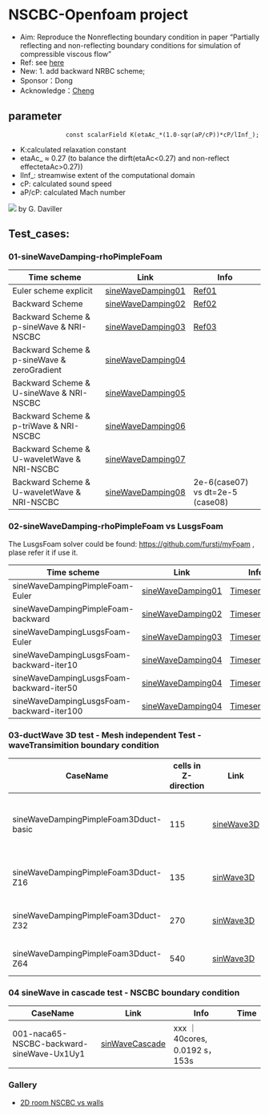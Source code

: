 # NSCBC-Openfoam project
- Aim: Reproduce the Nonreflecting boundary condition in paper “Partially reflecting and non-reflecting boundary conditions for simulation of compressible viscous flow”
- Ref: see [here](https://github.com/jiaqiwang969/NSCBC-openfoam/tree/main/ref)
- New: 1. add backward NRBC scheme; 
- Sponsor：Dong
- Acknowledge：[Cheng](https://blog.csdn.net/weixin_39124457/article/details/120152679?spm=1001.2014.3001.5502)



## parameter

```
				const scalarField K(etaAc_*(1.0-sqr(aP/cP))*cP/lInf_);
```
- K:calculated relaxation constant
- etaAc_ $\approx$ 0.27 (to balance the dirft(etaAc<0.27) and non-reflect effectetaAc>0.27))
- lInf_: streamwise extent of the computational domain
- cP: calculated sound speed
- aP/cP: calculated Mach number

<img src="https://cdn.mathpix.com/snip/images/YDPs2Tb3rYAfN-VkFiPXL7O8YWgV5oKSzz6fYGO8Yt4.original.fullsize.png" />
by G. Daviller



## Test_cases:

### 01-sineWaveDamping-rhoPimpleFoam

| Time scheme           | Link                                                         | Info                                                         |
| --------------------- | ------------------------------------------------------------ | ------------------------------------------------------------ |
| Euler scheme explicit | [sineWaveDamping01](https://github.com/jiaqiwang969/NSCBC-openfoam/blob/main/Workspace/results/EulerSchemeExplicit.gif) | [Ref01](https://www.openfoam.com/documentation/guides/latest/doc/guide-schemes-time-local-euler.html) |
| Backward Scheme       | [sineWaveDamping02](https://github.com/jiaqiwang969/NSCBC-openfoam/blob/main/Workspace/results/BackwardTimeScheme.gif) | [Ref02](https://www.openfoam.com/documentation/guides/latest/doc/guide-schemes-time-backward.html) |
| Backward Scheme & p-sineWave & NRI-NSCBC       | [sineWaveDamping03](https://github.com/jiaqiwang969/NSCBC-openfoam/tree/main/Workspace/run/oldVertified/21-sineWaveDamping-backward-pressureOutletNSCBC-3000hz-temperatureOutletNSCBC-inletOutlet-zeroGradient-setFiled-1/python/21.gif) | [Ref03](https://github.com/jiaqiwang969/NSCBC-openfoam/blob/main/Workspace/projectUserDir/src/temperatureOutletNSCBC/temperatureOutletNSCBCFvPatchField.C) |
| Backward Scheme & p-sineWave & zeroGradient      | [sineWaveDamping04](https://github.com/jiaqiwang969/NSCBC-openfoam/tree/main/Workspace/run/oldVertified/22-sinWave-zerogradient/python/22.gif) |   |
| Backward Scheme & U-sineWave & NRI-NSCBC       | [sineWaveDamping05](https://github.com/jiaqiwang969/NSCBC-openfoam/tree/main/Workspace/run/oldVertified/23-sinWave-3000hz-U-NRINSCBC/python/23.gif) |   |
| Backward Scheme & p-triWave & NRI-NSCBC       | [sineWaveDamping06](https://github.com/jiaqiwang969/NSCBC-openfoam/tree/main/Workspace/run/oldVertified/24-triWave-table-U-NRINSCBC/python/24.gif) |   |
| Backward Scheme & U-waveletWave & NRI-NSCBC       | [sineWaveDamping07](https://github.com/jiaqiwang969/NSCBC-openfoam/tree/main/Workspace/run/oldVertified/31-codeMixed-NRINSCBC-5/python/31.gif) |   |
| Backward Scheme & U-waveletWave & NRI-NSCBC       | [sineWaveDamping08](https://github.com/jiaqiwang969/NSCBC-openfoam/tree/main/Workspace/run/31-codeMixed-NRINSCBC-6/python/31.gif) | 2e-6(case07) vs dt=2e-5 (case08)  |

### 02-sineWaveDamping-rhoPimpleFoam vs LusgsFoam
The LusgsFoam solver could be found: https://github.com/furstj/myFoam , plase refer it if use it.

| Time scheme           | Link                                                         | Info                                                         |  Time                                                         |
| --------------------- | ------------------------------------------------------------ | ------------------------------------------------------------ | ------------------------------------------------------------ |
| sineWaveDampingPimpleFoam-Euler | [sineWaveDamping01](https://github.com/jiaqiwang969/NSCBC-openfoam/blob/main/Workspace/run/sineWaveDampingPimpleFoam-Euler/python/sineWaveDampingPimpleFoam-Euler.gif) | [Timeseries01](https://github.com/jiaqiwang969/NSCBC-openfoam/blob/main/Workspace/run/sineWaveDampingPimpleFoam-Euler/python/U-sineWaveDampingPimpleFoam-Euler.png) |   4cores,142.55 s |
| sineWaveDampingPimpleFoam-backward | [sineWaveDamping02](https://github.com/jiaqiwang969/NSCBC-openfoam/blob/main/Workspace/run/sineWaveDampingPimpleFoam-backward/python/sineWaveDampingPimpleFoam-backward.gif) | [Timeseries02](https://github.com/jiaqiwang969/NSCBC-openfoam/blob/main/Workspace/run/sineWaveDampingPimpleFoam-backward/python/U-sineWaveDampingPimpleFoam-backward.png) | 4cores,153.13 s |
| sineWaveDampingLusgsFoam-Euler | [sineWaveDamping03](https://github.com/jiaqiwang969/NSCBC-openfoam/blob/main/Workspace/run/sineWaveDampingLusgsFoam-Euler/python/sineWaveDampingLusgsFoam-Euler.gif) | [Timeseries03](https://github.com/jiaqiwang969/NSCBC-openfoam/blob/main/Workspace/run/sineWaveDampingLusgsFoam-Euler/python/U-sineWaveDampingLusgsFoam-backward.png) | 4cores,34.11 s |
| sineWaveDampingLusgsFoam-backward-iter10 | [sineWaveDamping04](https://github.com/jiaqiwang969/NSCBC-openfoam/blob/main/Workspace/run/sineWaveDampingLusgsFoam-backward-iter10/python/1.gif) | [Timeseries04](https://github.com/jiaqiwang969/NSCBC-openfoam/blob/main/Workspace/run/sineWaveDampingLusgsFoam-backward-iter10/python/p.jpg) | 4cores,184s |
| sineWaveDampingLusgsFoam-backward-iter50 | [sineWaveDamping04](https://github.com/jiaqiwang969/NSCBC-openfoam/blob/main/Workspace/run/sineWaveDampingLusgsFoam-backward-iter50/python/1.gif) | [Timeseries04](https://github.com/jiaqiwang969/NSCBC-openfoam/blob/main/Workspace/run/sineWaveDampingLusgsFoam-backward-iter50/python/p.jpg) | 4cores,283s |
| sineWaveDampingLusgsFoam-backward-iter100 | [sineWaveDamping04](https://github.com/jiaqiwang969/NSCBC-openfoam/blob/main/Workspace/run/sineWaveDampingLusgsFoam-backward-iter100/python/1.gif) | [Timeseries04](https://github.com/jiaqiwang969/NSCBC-openfoam/blob/main/Workspace/run/sineWaveDampingLusgsFoam-backward-iter100/python/p.jpg) | 4cores,270s (converged) |

### 03-ductWave 3D test - Mesh independent Test - waveTransimition boundary condition 
| CaseName | cells in Z-direction          | Link                                                         | Info                                                         |  Time                                                         |
| ---------------------| --------------------- | ------------------------------------------------------------ | ------------------------------------------------------------ | ------------------------------------------------------------ |
| sineWaveDampingPimpleFoam3Dduct-basic | 115 | [sineWave3D](https://github.com/jiaqiwang969/NSCBC-openfoam/blob/main/Workspace/run/sineWaveDampingPimpleFoam3Dduct/python/duct3d-sinewave-render.gif) | too coarse mesh in z-direction, [sinWave3D-plot-in-space](https://github.com/jiaqiwang969/NSCBC-openfoam/blob/main/Workspace/run/sineWaveDampingPimpleFoam3Dduct/python/1.gif) |  64 cores, 2028 s |
| sineWaveDampingPimpleFoam3Dduct-Z16| 135 |  [sinWave3D](https://github.com/jiaqiwang969/NSCBC-openfoam/blob/main/Workspace/run/sineWaveDampingPimpleFoam3Dduct-fine-Z16/python/11.gif) | no-converaged, [timeSeries](https://github.com/jiaqiwang969/NSCBC-openfoam/blob/main/Workspace/run/sineWaveDampingPimpleFoam3Dduct-fine-Z16/python/p_U.jpg) [space](https://github.com/jiaqiwang969/NSCBC-openfoam/blob/main/Workspace/run/sineWaveDampingPimpleFoam3Dduct-fine-Z16/python/1.gif)|   64cores, 2069 s |
| sineWaveDampingPimpleFoam3Dduct-Z32| 270 | [sinWave3D](https://github.com/jiaqiwang969/NSCBC-openfoam/blob/main/Workspace/run/sineWaveDampingPimpleFoam3Dduct-fine-Z32/python/11.gif) | no-converaged, [timeSeries](https://github.com/jiaqiwang969/NSCBC-openfoam/blob/main/Workspace/run/sineWaveDampingPimpleFoam3Dduct-fine-Z32/python/p_u.jpg) [space](https://github.com/jiaqiwang969/NSCBC-openfoam/blob/main/Workspace/run/sineWaveDampingPimpleFoam3Dduct-fine-Z32/python/1.gif)|   64cores, 4582 s |
| sineWaveDampingPimpleFoam3Dduct-Z64| 540 |  [sinWave3D](https://github.com/jiaqiwang969/NSCBC-openfoam/blob/main/Workspace/run/sineWaveDampingPimpleFoam3Dduct-fine-Z64/python/11.gif) | converaged, [timeSeries](https://github.com/jiaqiwang969/NSCBC-openfoam/blob/main/Workspace/run/sineWaveDampingPimpleFoam3Dduct-fine-Z64/python/p_U.jpg) [space](https://github.com/jiaqiwang969/NSCBC-openfoam/blob/main/Workspace/run/sineWaveDampingPimpleFoam3Dduct-fine-Z64/python/1.gif)|   64cores, 10372 s |

### 04 sineWave in cascade test - NSCBC boundary condition 
| CaseName |  Link                                                         | Info                                                         |  Time                                                         |
| ---------------------| ------------------------------------------------------------ | ------------------------------------------------------------ | ------------------------------------------------------------ |
| 001-naca65-NSCBC-backward-sineWave-Ux1Uy1 |  [sinWaveCascade](https://github.com/jiaqiwang969/NSCBC-openfoam/blob/main/Workspace/run/001-naca65-NSCBC-backward-sineWave-Ux1Uy1/11.gif) | xxx  ｜ 40cores, 0.0192 s， 153s |


### Gallery
- [2D room NSCBC vs walls](https://www.youtube.com/watch?v=f8dbn-7mPXU)


